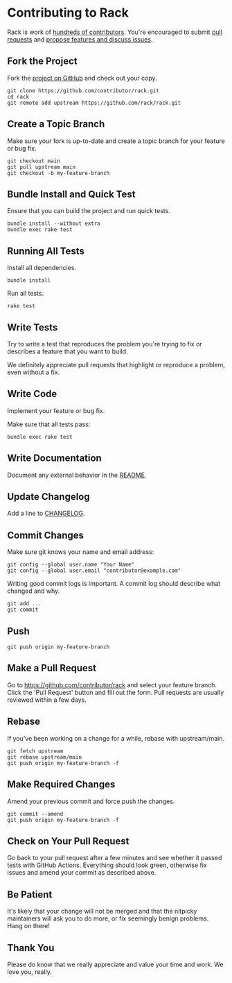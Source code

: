 # Contributing to Rack

Rack is work of [hundreds of
contributors](https://github.com/rack/rack/graphs/contributors). You're
encouraged to submit [pull requests](https://github.com/rack/rack/pulls) and
[propose features and discuss issues](https://github.com/rack/rack/issues).

## Fork the Project

Fork the [project on GitHub](https://github.com/rack/rack) and check out your
copy.

```
git clone https://github.com/contributor/rack.git
cd rack
git remote add upstream https://github.com/rack/rack.git
```

## Create a Topic Branch

Make sure your fork is up-to-date and create a topic branch for your feature or
bug fix.

```
git checkout main
git pull upstream main
git checkout -b my-feature-branch
```

## Bundle Install and Quick Test

Ensure that you can build the project and run quick tests.

```
bundle install --without extra
bundle exec rake test
```

## Running All Tests

Install all dependencies.

```
bundle install
```

Run all tests.

```
rake test
```

## Write Tests

Try to write a test that reproduces the problem you're trying to fix or
describes a feature that you want to build.

We definitely appreciate pull requests that highlight or reproduce a problem,
even without a fix.

## Write Code

Implement your feature or bug fix.

Make sure that all tests pass:

```
bundle exec rake test
```

## Write Documentation

Document any external behavior in the [README](README.md).

## Update Changelog

Add a line to [CHANGELOG](CHANGELOG.md).

## Commit Changes

Make sure git knows your name and email address:

```
git config --global user.name "Your Name"
git config --global user.email "contributor@example.com"
```

Writing good commit logs is important. A commit log should describe what changed
and why.

```
git add ...
git commit
```

## Push

```
git push origin my-feature-branch
```

## Make a Pull Request

Go to https://github.com/contributor/rack and select your feature branch. Click
the 'Pull Request' button and fill out the form. Pull requests are usually
reviewed within a few days.

## Rebase

If you've been working on a change for a while, rebase with upstream/main.

```
git fetch upstream
git rebase upstream/main
git push origin my-feature-branch -f
```

## Make Required Changes

Amend your previous commit and force push the changes.

```
git commit --amend
git push origin my-feature-branch -f
```

## Check on Your Pull Request

Go back to your pull request after a few minutes and see whether it passed
tests with GitHub Actions. Everything should look green, otherwise fix issues and
amend your commit as described above.

## Be Patient

It's likely that your change will not be merged and that the nitpicky
maintainers will ask you to do more, or fix seemingly benign problems. Hang on
there!

## Thank You

Please do know that we really appreciate and value your time and work. We love
you, really.
